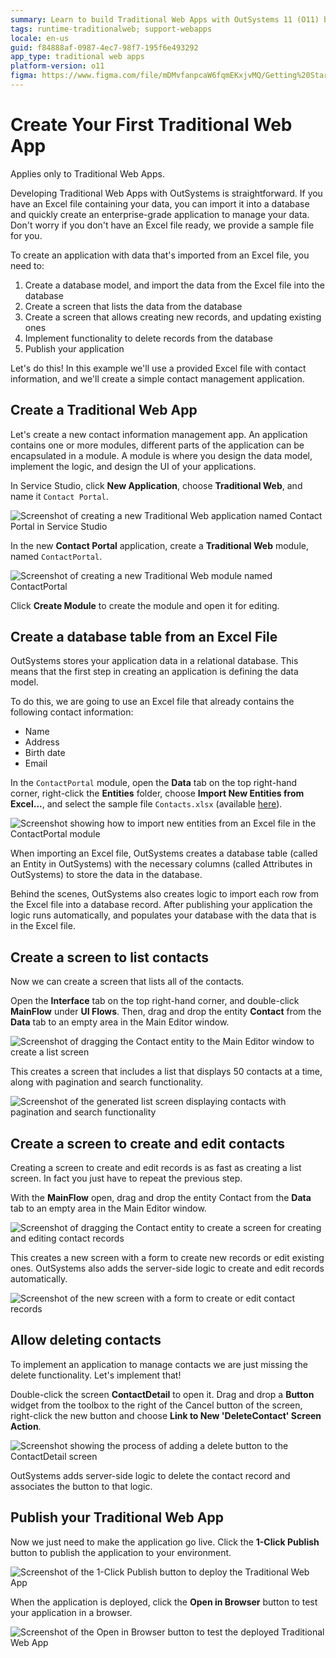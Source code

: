 ```yaml
---
summary: Learn to build Traditional Web Apps with OutSystems 11 (O11) by importing Excel data and managing contacts.
tags: runtime-traditionalweb; support-webapps
locale: en-us
guid: f84888af-0987-4ec7-98f7-195f6e493292
app_type: traditional web apps
platform-version: o11
figma: https://www.figma.com/file/mDMvfanpcaW6fqmEKxjvMQ/Getting%20Started?node-id=67:35
---
```


# Create Your First Traditional Web App

<div class="info" markdown="1">

Applies only to Traditional Web Apps.

</div>

Developing Traditional Web Apps with OutSystems is straightforward. If you have an Excel file containing your data, you can import it into a database and quickly create an enterprise-grade application to manage your data. Don't worry if you don't have an Excel file ready, we provide a sample file for you.

To create an application with data that's imported from an Excel file, you need to:

1. Create a database model, and import the data from the Excel file into the database
2. Create a screen that lists the data from the database
3. Create a screen that allows creating new records, and updating existing ones
4. Implement functionality to delete records from the database
5. Publish your application

Let's do this! In this example we'll use a provided Excel file with contact information, and we'll create a simple contact management application.

## Create a Traditional Web App

Let's create a new contact information management app. An application contains one or more modules, different parts of the application can be encapsulated in a module. A module is where you design the data model, implement the logic, and design the UI of your applications.

In Service Studio, click **New Application**, choose **Traditional Web**, and name it `Contact Portal`.

![Screenshot of creating a new Traditional Web application named Contact Portal in Service Studio](images/create-web-01.png "New Application Creation")

In the new **Contact Portal** application, create a **Traditional Web** module, named `ContactPortal`.

![Screenshot of creating a new Traditional Web module named ContactPortal](images/create-web-02.png "New Module Creation")

Click **Create Module** to create the module and open it for editing.

## Create a database table from an Excel File

OutSystems stores your application data in a relational database. This means that the first step in creating an application is defining the data model.

To do this, we are going to use an Excel file that already contains the following contact information:

* Name
* Address
* Birth date
* Email

In the `ContactPortal` module, open the **Data** tab on the top right-hand corner, right-click the **Entities** folder, choose **Import New Entities from Excel...**, and select the sample file `Contacts.xlsx` (available [here](resources/Contacts.xlsx)).

![Screenshot showing how to import new entities from an Excel file in the ContactPortal module](images/create-web-03.png "Import Entities from Excel")

When importing an Excel file, OutSystems creates a database table (called an Entity in OutSystems) with the necessary columns (called Attributes in OutSystems) to store the data in the database.

Behind the scenes, OutSystems also creates logic to import each row from the Excel file into a database record. After publishing your application the logic runs automatically, and populates your database with the data that is in the Excel file.

## Create a screen to list contacts

Now we can create a screen that lists all of the contacts.

Open the **Interface** tab on the top right-hand corner, and double-click **MainFlow** under **UI Flows**. Then, drag and drop the entity **Contact** from the **Data** tab to an empty area in the Main Editor window.

![Screenshot of dragging the Contact entity to the Main Editor window to create a list screen](images/create-web-04.png "Create List Screen")

This creates a screen that includes a list that displays 50 contacts at a time, along with pagination and search functionality.

![Screenshot of the generated list screen displaying contacts with pagination and search functionality](images/create-web-05.png "Contacts List Screen")

## Create a screen to create and edit contacts

Creating a screen to create and edit records is as fast as creating a list screen. In fact you just have to repeat the previous step.

With the **MainFlow** open, drag and drop the entity Contact from the **Data** tab to an empty area in the Main Editor window.

![Screenshot of dragging the Contact entity to create a screen for creating and editing contact records](images/create-web-06.png "Create Record Screen")

This creates a new screen with a form to create new records or edit existing ones. OutSystems also adds the server-side logic to create and edit records automatically.

![Screenshot of the new screen with a form to create or edit contact records](images/create-web-07.png "Contact Record Form")

## Allow deleting contacts

To implement an application to manage contacts we are just missing the delete functionality. Let's implement that!

Double-click the screen **ContactDetail** to open it. Drag and drop a **Button** widget from the toolbox to the right of the Cancel button of the screen, right-click the new button and choose **Link to New 'DeleteContact' Screen Action**.

![Screenshot showing the process of adding a delete button to the ContactDetail screen](images/create-web-09.png "Add Delete Functionality")

OutSystems adds server-side logic to delete the contact record and associates the button to that logic.

## Publish your Traditional Web App

Now we just need to make the application go live. Click the **1-Click Publish** button to publish the application to your environment.

![Screenshot of the 1-Click Publish button to deploy the Traditional Web App](images/create-web-10.png "Publish Application")

When the application is deployed, click the **Open in Browser** button to test your application in a browser.

![Screenshot of the Open in Browser button to test the deployed Traditional Web App](images/create-web-11.png "Test Application in Browser")
